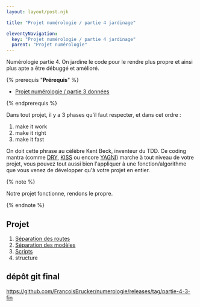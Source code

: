 ```yaml
---
layout: layout/post.njk

title: "Projet numérologie / partie 4 jardinage"

eleventyNavigation:
  key: "Projet numérologie / partie 4 jardinage"
  parent: "Projet numérologie"
---
```


<!-- début résumé -->

Numérologie partie 4. On jardine le code pour le rendre plus propre et ainsi plus apte a être débuggé et amélioré.

<!-- fin résumé -->

{% prerequis "**Prérequis**" %}

* [Projet numérologie / partie 3 données](../partie-3-données)

{% endprerequis %}

Dans tout projet, il y a 3 phases qu'il faut respecter, et dans cet ordre :

1. make it work
2. make it right
3. make it fast

On doit cette phrase au célèbre Kent Beck, inventeur du TDD. Ce coding mantra (comme [DRY](https://en.wikipedia.org/wiki/Don%27t_repeat_yourself), [KISS](https://en.wikipedia.org/wiki/KISS_principle) ou encore [YAGNI](https://en.wikipedia.org/wiki/You_aren%27t_gonna_need_it)) marche à tout niveau de votre projet, vous pouvez tout aussi bien l'appliquer à une fonction/algorithme que vous venez de développer qu'à votre projet en entier.

{% note %}

Notre projet fonctionne, rendons le propre.

{% endnote %}

## Projet

1. [Séparation des routes](./1-routes)
2. [Séparation des modèles](./2-modeles)
3. [Scripts](./3-scripts)
4. structure

## dépôt git final

<https://github.com/FrancoisBrucker/numerologie/releases/tag/partie-4-3-fin>
